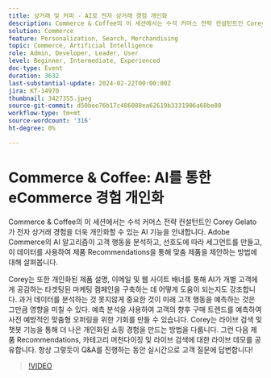 ```yaml
---
title: 상거래 및 커피 - AI로 전자 상거래 경험 개인화
description: Commerce & Coffee의 이 세션에서는 수석 커머스 전략 컨설턴트인 Corey Gelato가 전자 상거래 경험을 더욱 개인화할 수 있는 AI 기능을 안내합니다. Adobe Commerce의 AI 알고리즘이 고객 행동을 분석하고, 선호도에 따라 세그먼트를 만들고, 이 데이터를 사용하여 제품 Recommendations을 통해 맞춤 제품을 제안하는 방법에 대해 살펴봅니다. Corey는 또한 개인화된 제품 설명, 이메일 및 웹 사이트 배너를 통해 AI가 개별 고객에게 공감하는 타겟팅된 마케팅 캠페인을 구축하는 데 어떻게 도움이 되는지도 강조합니다. 과거 데이터를 분석하는 것 못지않게 중요한 것이 미래 고객 행동을 예측하는 것은 그만큼 영향을 미칠 수 있다. 예측 분석을 사용하여 고객의 향후 구매 트렌드를 예측하여 사전 예방적인 맞춤형 오퍼링을 위한 기회를 만들 수 있습니다. Corey는 라이브 검색 및 챗봇 기능을 통해 더 나은 개인화된 쇼핑 경험을 만드는 방법을 다룹니다. 그런 다음 제품 Recommendations, 카테고리 머천다이징 및 라이브 검색에 대한 라이브 데모를 공유합니다. 항상 그렇듯이 Q&A를 진행하는 동안 실시간으로 고객 질문에 답변합니다!
solution: Commerce
feature: Personalization, Search, Merchandising
topic: Commerce, Artificial Intelligence
role: Admin, Developer, Leader, User
level: Beginner, Intermediate, Experienced
doc-type: Event
duration: 3632
last-substantial-update: 2024-02-22T00:00:00Z
jira: KT-14970
thumbnail: 3427355.jpeg
source-git-commit: d50bee76b17c486088ea62619b3331906a68be80
workflow-type: tm+mt
source-wordcount: '316'
ht-degree: 0%

---
```



# Commerce &amp; Coffee: AI를 통한 eCommerce 경험 개인화

Commerce &amp; Coffee의 이 세션에서는 수석 커머스 전략 컨설턴트인 Corey Gelato가 전자 상거래 경험을 더욱 개인화할 수 있는 AI 기능을 안내합니다. Adobe Commerce의 AI 알고리즘이 고객 행동을 분석하고, 선호도에 따라 세그먼트를 만들고, 이 데이터를 사용하여 제품 Recommendations을 통해 맞춤 제품을 제안하는 방법에 대해 살펴봅니다.

Corey는 또한 개인화된 제품 설명, 이메일 및 웹 사이트 배너를 통해 AI가 개별 고객에게 공감하는 타겟팅된 마케팅 캠페인을 구축하는 데 어떻게 도움이 되는지도 강조합니다. 과거 데이터를 분석하는 것 못지않게 중요한 것이 미래 고객 행동을 예측하는 것은 그만큼 영향을 미칠 수 있다. 예측 분석을 사용하여 고객의 향후 구매 트렌드를 예측하여 사전 예방적인 맞춤형 오퍼링을 위한 기회를 만들 수 있습니다. Corey는 라이브 검색 및 챗봇 기능을 통해 더 나은 개인화된 쇼핑 경험을 만드는 방법을 다룹니다. 그런 다음 제품 Recommendations, 카테고리 머천다이징 및 라이브 검색에 대한 라이브 데모를 공유합니다. 항상 그렇듯이 Q&amp;A를 진행하는 동안 실시간으로 고객 질문에 답변합니다!

>[!VIDEO](https://video.tv.adobe.com/v/3427355/?learn=on)
